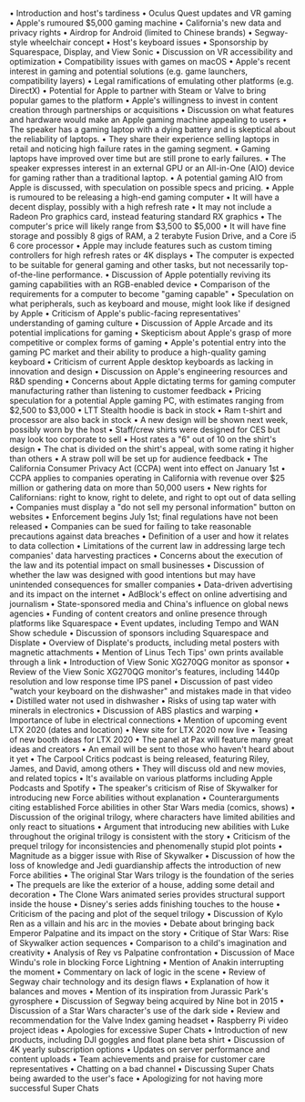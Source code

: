 • Introduction and host's tardiness
• Oculus Quest updates and VR gaming
• Apple's rumoured $5,000 gaming machine
• California's new data and privacy rights
• Airdrop for Android (limited to Chinese brands)
• Segway-style wheelchair concept
• Host's keyboard issues
• Sponsorship by Squarespace, Display, and View Sonic
• Discussion on VR accessibility and optimization
• Compatibility issues with games on macOS
• Apple's recent interest in gaming and potential solutions (e.g. game launchers, compatibility layers)
• Legal ramifications of emulating other platforms (e.g. DirectX)
• Potential for Apple to partner with Steam or Valve to bring popular games to the platform
• Apple's willingness to invest in content creation through partnerships or acquisitions
• Discussion on what features and hardware would make an Apple gaming machine appealing to users
• The speaker has a gaming laptop with a dying battery and is skeptical about the reliability of laptops.
• They share their experience selling laptops in retail and noticing high failure rates in the gaming segment.
• Gaming laptops have improved over time but are still prone to early failures.
• The speaker expresses interest in an external GPU or an All-in-One (AIO) device for gaming rather than a traditional laptop.
• A potential gaming AIO from Apple is discussed, with speculation on possible specs and pricing.
• Apple is rumoured to be releasing a high-end gaming computer
• It will have a decent display, possibly with a high refresh rate
• It may not include a Radeon Pro graphics card, instead featuring standard RX graphics
• The computer's price will likely range from $3,500 to $5,000
• It will have fine storage and possibly 8 gigs of RAM, a 2 terabyte Fusion Drive, and a Core i5 6 core processor
• Apple may include features such as custom timing controllers for high refresh rates or 4K displays
• The computer is expected to be suitable for general gaming and other tasks, but not necessarily top-of-the-line performance.
• Discussion of Apple potentially reviving its gaming capabilities with an RGB-enabled device
• Comparison of the requirements for a computer to become "gaming capable"
• Speculation on what peripherals, such as keyboard and mouse, might look like if designed by Apple
• Criticism of Apple's public-facing representatives' understanding of gaming culture
• Discussion of Apple Arcade and its potential implications for gaming
• Skepticism about Apple's grasp of more competitive or complex forms of gaming
• Apple's potential entry into the gaming PC market and their ability to produce a high-quality gaming keyboard
• Criticism of current Apple desktop keyboards as lacking in innovation and design
• Discussion on Apple's engineering resources and R&D spending
• Concerns about Apple dictating terms for gaming computer manufacturing rather than listening to customer feedback
• Pricing speculation for a potential Apple gaming PC, with estimates ranging from $2,500 to $3,000
• LTT Stealth hoodie is back in stock
• Ram t-shirt and processor are also back in stock
• A new design will be shown next week, possibly worn by the host
• Staff/crew shirts were designed for CES but may look too corporate to sell
• Host rates a "6" out of 10 on the shirt's design
• The chat is divided on the shirt's appeal, with some rating it higher than others
• A straw poll will be set up for audience feedback
• The California Consumer Privacy Act (CCPA) went into effect on January 1st
• CCPA applies to companies operating in California with revenue over $25 million or gathering data on more than 50,000 users
• New rights for Californians: right to know, right to delete, and right to opt out of data selling
• Companies must display a "do not sell my personal information" button on websites
• Enforcement begins July 1st; final regulations have not been released
• Companies can be sued for failing to take reasonable precautions against data breaches
• Definition of a user and how it relates to data collection
• Limitations of the current law in addressing large tech companies' data harvesting practices
• Concerns about the execution of the law and its potential impact on small businesses
• Discussion of whether the law was designed with good intentions but may have unintended consequences for smaller companies
• Data-driven advertising and its impact on the internet
• AdBlock's effect on online advertising and journalism
• State-sponsored media and China's influence on global news agencies
• Funding of content creators and online presence through platforms like Squarespace
• Event updates, including Tempo and WAN Show schedule
• Discussion of sponsors including Squarespace and Displate
• Overview of Displate's products, including metal posters with magnetic attachments
• Mention of Linus Tech Tips' own prints available through a link
• Introduction of View Sonic XG270QG monitor as sponsor
• Review of the View Sonic XG270QG monitor's features, including 1440p resolution and low response time IPS panel
• Discussion of past video "watch your keyboard on the dishwasher" and mistakes made in that video
• Distilled water not used in dishwasher
• Risks of using tap water with minerals in electronics
• Discussion of ABS plastics and warping
• Importance of lube in electrical connections
• Mention of upcoming event LTX 2020 (dates and location)
• New site for LTX 2020 now live
• Teasing of new booth ideas for LTX 2020
• The panel at Pax will feature many great ideas and creators
• An email will be sent to those who haven't heard about it yet
• The Carpool Critics podcast is being released, featuring Riley, James, and David, among others
• They will discuss old and new movies, and related topics
• It's available on various platforms including Apple Podcasts and Spotify
• The speaker's criticism of Rise of Skywalker for introducing new Force abilities without explanation
• Counterarguments citing established Force abilities in other Star Wars media (comics, shows)
• Discussion of the original trilogy, where characters have limited abilities and only react to situations
• Argument that introducing new abilities with Luke throughout the original trilogy is consistent with the story
• Criticism of the prequel trilogy for inconsistencies and phenomenally stupid plot points
• Magnitude as a bigger issue with Rise of Skywalker
• Discussion of how the loss of knowledge and Jedi guardianship affects the introduction of new Force abilities
• The original Star Wars trilogy is the foundation of the series
• The prequels are like the exterior of a house, adding some detail and decoration
• The Clone Wars animated series provides structural support inside the house
• Disney's series adds finishing touches to the house
• Criticism of the pacing and plot of the sequel trilogy
• Discussion of Kylo Ren as a villain and his arc in the movies
• Debate about bringing back Emperor Palpatine and its impact on the story
• Critique of Star Wars: Rise of Skywalker action sequences
• Comparison to a child's imagination and creativity
• Analysis of Rey vs Palpatine confrontation
• Discussion of Mace Windu's role in blocking Force Lightning
• Mention of Anakin interrupting the moment
• Commentary on lack of logic in the scene
• Review of Segway chair technology and its design flaws
• Explanation of how it balances and moves
• Mention of its inspiration from Jurassic Park's gyrosphere
• Discussion of Segway being acquired by Nine bot in 2015
• Discussion of a Star Wars character's use of the dark side
• Review and recommendation for the Valve Index gaming headset
• Raspberry Pi video project ideas
• Apologies for excessive Super Chats
• Introduction of new products, including DJI goggles and float plane beta shirt
• Discussion of 4K yearly subscription options
• Updates on server performance and content uploads
• Team achievements and praise for customer care representatives
• Chatting on a bad channel
• Discussing Super Chats being awarded to the user's face
• Apologizing for not having more successful Super Chats